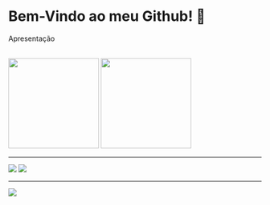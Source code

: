 <link rel="stylesheet" href="style.css">
<h1> Bem-Vindo ao meu Github! 👋 </h1>
<p> Apresentação </p>
<br/>

<div>
	<img height="180em" src="https://github-readme-stats.vercel.app/api?username=IvesSouza&show_icons=true&theme=radical"/>
	<img height="180em" src="https://github-readme-stats.vercel.app/api/top-langs/?username=IvesSouza&layout=compact"/>
	<br/> <hr id="line1">
</div>

<img src="http://ForTheBadge.com/images/badges/built-by-developers.svg">
<img src="https://img.shields.io/badge/node.js-6DA55F?style=for-the-badge&logo=node.js&logoColor=white">
<hr>
<img src="https://img.shields.io/badge/Visual_Studio_Code-0078D4?style=for-the-badge&logo=visual%20studio%20code&logoColor=white"></img>

